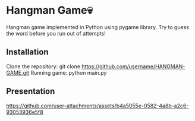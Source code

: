 # Hangman Game💀

Hangman game implemented in Python using pygame library. Try to guess the word before you run out of attempts!

## Installation

 Clone the repository:
   git clone https://github.com/username/HANGMAN-GAME.git
 Running game:
  python main.py
  
## Presentation
 https://github.com/user-attachments/assets/b4a5055e-0582-4a8b-a2c6-93053936e5f8






